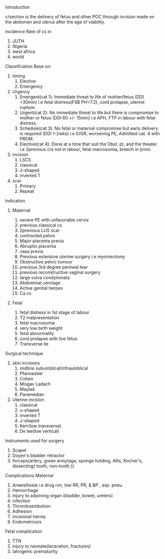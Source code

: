 Introduction

c/section is the delivery of fetus and other POC through incision made on the abdomen and uterus after the age of viability.

incidence
Rate of cs in 
 1. JUTH
 2. Nigeria 
 3. west africa 
 4. world

Classification
Base on: 
1. timing
	1. Elective
	2. Emergency
2. Urgency
	1. Emergent(cat 1): Immediate threat to life of mother/fetus (DDI <30min) i.e fetal distress(FSB PH<7.2), cord prolapse, uterine rupture.
	2. Urgent(cat 2): No immediate threat to life but there is compromise to mother or fetus (DDI 60 +/- 15min) i.e APH, FTP in labour with fetal distress.
	3. Schedule(cat 3): No fetal or maternal compromise but early delivery is required (DDI 1-2wks) i.e IUGR, worsening PE, Admitted cat. 4 with PROM.
	4. Elective(cat 4): Done at a time that suit the Obst, pt, and the theater. i.e 2previous c/s not in labour, fetal macrosomia, breech in primi. 
3. incision
	1. LSCS
	2. classical
	3. J-shaped
	4. inverted T
4. scar
	1. Primary
	2. Repeat
	

Indication
1. Maternal
	1. severe PE with unfavorable cervix
	2. previous classical cs
	3. 2previous LUS scar
	4. contracted pelvis
	5. Major placenta previa
	6. Abruptio placenta
	7. vasa previa
	8. Previous extensive uterine surgery i.e myomectomy
	9. Obstructive pelvic tumour
	10. previous 3rd degree perineal tear
	11. previous reconstructive vaginal surgery
	12. large vulva condylomata
	13. Abdominal cerclage
	14. Active genital herpes
	15. Ca cx
	
2. Fetal
	1. fetal distress in 1st stage of labour
	2. T2 malpresentation
	3. fetal macrosomia
	4. very low birth weight 
	5. fetal abnormality
	6. cord prolapse with live fetus
	7. Transverse lie

Surgical technique
1. skin incisions
	1. midline subumblical/infraumblical
	2. Pfannestiel
	3. Cohen
	4. Misgav Ladach
	5. Maylad
	6. Paramedian
2. Uterine incision
	1. classical
	2. u-shaped 
	3. inverted T
	4. J-shaped 
	5. Kerr(low transverse)
	6. De lee(low vertical)

Instruments used for surgery
1. Scapel
2. Doyen's bladder retractor
3. forceps(artery, green armytage, sponge holding, Allis, Kocher's, dissecting{ tooth, non-tooth })

Complications
Maternal
1. Anaesthesia i.e drug rxn, low RR, PR, & BP , asp. pneu.
2. Hemorrhage
3.  Injury to adjoining organ (bladder, bowel, ureters)
4. infection
5. Thromboembolism
6. Adhesion
7. incisional hernia
8. Endometriosis

Fetal complication
1. TTN
2.  injury to neonate(laceration, fractures)
3. Iatrogenic prematurity
